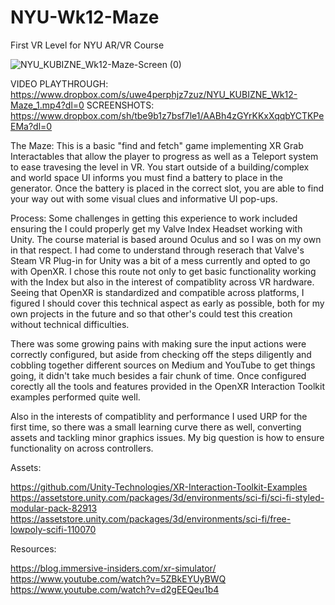 # NYU-Wk12-Maze
 First VR Level for NYU AR/VR Course
 
 ![NYU_KUBIZNE_Wk12-Maze-Screen (0)](https://github.com/jkubizne/NYU-Wk12-Maze/assets/38052491/8562e05c-0483-4d99-8ef1-3695f83246c2)

VIDEO PLAYTHROUGH:
https://www.dropbox.com/s/uwe4perphjz7zuz/NYU_KUBIZNE_Wk12-Maze_1.mp4?dl=0
SCREENSHOTS:
https://www.dropbox.com/sh/tbe9b1z7bsf7le1/AABh4zGYrKKxXqqbYCTKPeEMa?dl=0


The Maze: This is a basic "find and fetch" game implementing XR Grab Interactables that allow the player to progress as well as a Teleport system to ease travesing the level in VR. You start outside of a building/complex and world space UI informs you must find a battery to place in the generator. Once the battery is placed in the correct slot, you are able to find your way out with some visual clues and informative UI pop-ups.

Process:
Some challenges in getting this experience to work included ensuring the I could properly get my Valve Index Headset working with Unity. The course material is based around Oculus and so I was on my own in that respect. I had come to understand through reserach that Valve's Steam VR Plug-in for Unity was a bit of a mess currently and opted to go with OpenXR. I chose this route not only to get basic functionality working with the Index but also in the interest of compatiblity across VR hardware. Seeing that OpenXR is standardized and compatible across platforms, I figured I should cover this technical aspect as early as possible, both for my own projects in the future and so that other's could test this creation without technical difficulties. 

There was some growing pains with making sure the input actions were correctly configured, but aside from checking off the steps diligently and cobbling together different sources on Medium and YouTube to get things going, it didn't take much besides a fair chunk of time. Once configured corectly all the tools and features provided in the OpenXR Interaction Toolkit examples performed quite well.

Also in the interests of compatiblity and performance I used URP for the first time, so there was a small learning curve there as well, converting assets and tackling minor graphics issues. My big question is how to ensure functionality on across controllers.

Assets:

https://github.com/Unity-Technologies/XR-Interaction-Toolkit-Examples
https://assetstore.unity.com/packages/3d/environments/sci-fi/sci-fi-styled-modular-pack-82913
https://assetstore.unity.com/packages/3d/environments/sci-fi/free-lowpoly-scifi-110070

Resources:

https://blog.immersive-insiders.com/xr-simulator/
https://www.youtube.com/watch?v=5ZBkEYUyBWQ
https://www.youtube.com/watch?v=d2gEEQeu1b4

